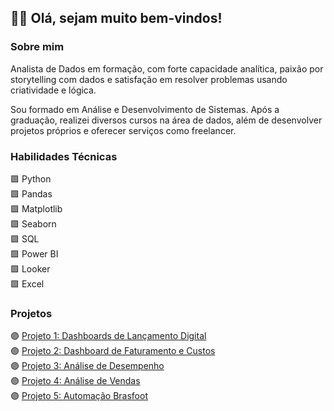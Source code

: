 <h2>👋🏼 Olá, sejam muito bem-vindos! </h2>

<!-- Head --> 
<div sobre_mim>
<h3><b>Sobre mim</b></h3>
<p>Analista de Dados em formação, com forte capacidade analítica, paixão por storytelling com dados e satisfação em resolver problemas usando criatividade e lógica. </p>
<p>Sou formado em Análise e Desenvolvimento de Sistemas. Após a graduação, realizei diversos cursos na área de dados, além de desenvolver projetos próprios e oferecer serviços como freelancer. </p>
</div>

<!-- Body -->
<div habilidades>
<h3><b>Habilidades Técnicas</b></h3>
<p>
🟪 Python        <br>       
🟪 Pandas        <br>
🟪 Matplotlib    <br>
🟪 Seaborn       <br>
🟪 SQL           <br>
🟪 Power BI      <br>
🟪 Looker        <br>
🟪 Excel         <br>
</p>
</div>

<h3><b>Projetos</b></h3>
🟣   <a href="https://github.com/JorgeFerreira09/Dashboard-Lancamento-Digital"> Projeto 1: Dashboards de Lançamento Digital </a><br>
🟣   <a href="https://github.com/JorgeFerreira09/Dashboard-Faturamento-Custos"> Projeto 2: Dashboard de Faturamento e Custos</a><br>
🟣   <a href="https://github.com/JorgeFerreira09/Dashboard-de-Futebol" target="_blank">Projeto 3: Análise de Desempenho</a><br>
🟣   <a href="https://github.com/JorgeFerreira09/Projeto_DataMarket"> Projeto 4: Análise de Vendas</a><br>
🟣   <a href="https://github.com/JorgeFerreira09/projeto-automacao-brasfoot"> Projeto 5: Automação Brasfoot</a>
